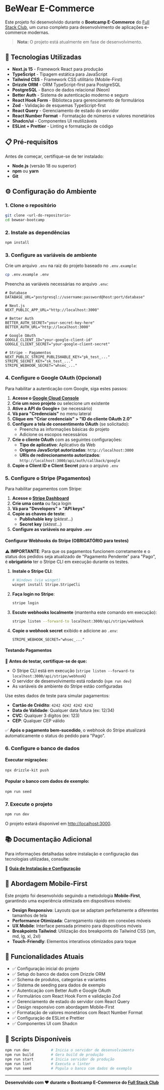 # BeWear E-Commerce

Este projeto foi desenvolvido durante o **Bootcamp E-Commerce** do [Full Stack Club](https://www.fullstackclub.com.br/), um curso completo para desenvolvimento de aplicações e-commerce modernas.

> **Nota:** O projeto está atualmente em fase de desenvolvimento.

## 🚀 Tecnologias Utilizadas

- **Next.js 15** - Framework React para produção
- **TypeScript** - Tipagem estática para JavaScript
- **Tailwind CSS** - Framework CSS utilitário (Mobile-First)
- **Drizzle ORM** - ORM TypeScript-first para PostgreSQL
- **PostgreSQL** - Banco de dados relacional (Neon)
- **Better Auth** - Sistema de autenticação moderno e seguro
- **React Hook Form** - Biblioteca para gerenciamento de formulários
- **Zod** - Validação de esquemas TypeScript-first
- **React Query** - Gerenciamento de estado do servidor
- **React Number Format** - Formatação de números e valores monetários
- **Shadcn/ui** - Componentes UI reutilizáveis
- **ESLint + Prettier** - Linting e formatação de código

## 📋 Pré-requisitos

Antes de começar, certifique-se de ter instalado:

- **Node.js** (versão 18 ou superior)
- **npm** ou **yarn**
- **Git**

## ⚙️ Configuração do Ambiente

### 1. Clone o repositório

```bash
git clone <url-do-repositorio>
cd bewear-bootcamp
```

### 2. Instale as dependências

```bash
npm install
```

### 3. Configure as variáveis de ambiente

Crie um arquivo `.env` na raiz do projeto baseado no `.env.example`:

```bash
cp .env.example .env
```

Preencha as variáveis necessárias no arquivo `.env`:

```env
# Database
DATABASE_URL="postgresql://username:password@host:port/database"

# Next.js
NEXT_PUBLIC_APP_URL="http://localhost:3000"

# Better Auth
BETTER_AUTH_SECRET="your-secret-key-here"
BETTER_AUTH_URL="http://localhost:3000"

# Google OAuth
GOOGLE_CLIENT_ID="your-google-client-id"
GOOGLE_CLIENT_SECRET="your-google-client-secret"

# Stripe - Pagamentos
NEXT_PUBLIC_STRIPE_PUBLISHABLE_KEY="pk_test_..."
STRIPE_SECRET_KEY="sk_test_..."
STRIPE_WEBHOOK_SECRET="whsec_..."
```

### 4. Configure o Google OAuth (Opcional)

Para habilitar a autenticação com Google, siga estes passos:

1. **Acesse o [Google Cloud Console](https://console.cloud.google.com/)**
2. **Crie um novo projeto** ou selecione um existente
3. **Ative a API do Google+** (se necessário)
4. **Vá para "Credenciais"** no menu lateral
5. **Clique em "Criar credenciais" > "ID do cliente OAuth 2.0"**
6. **Configure a tela de consentimento OAuth** (se solicitado):
   - Preencha as informações básicas do projeto
   - Adicione os escopos necessários
7. **Crie o cliente OAuth** com as seguintes configurações:
   - **Tipo de aplicativo**: Aplicativo da Web
   - **Origens JavaScript autorizadas**: `http://localhost:3000`
   - **URIs de redirecionamento autorizados**: `http://localhost:3000/api/auth/callback/google`
8. **Copie o Client ID e Client Secret** para o arquivo `.env`

### 5. Configure o Stripe (Pagamentos)

Para habilitar pagamentos com Stripe:

1. **Acesse o [Stripe Dashboard](https://dashboard.stripe.com/)**
2. **Crie uma conta** ou faça login
3. **Vá para "Developers" > "API keys"**
4. **Copie as chaves de teste**:
   - **Publishable key** (pk*test*...)
   - **Secret key** (sk*test*...)
5. **Configure as variáveis no arquivo `.env`**

#### Configurar Webhooks do Stripe (OBRIGATÓRIO para testes)

⚠️ **IMPORTANTE**: Para que os pagamentos funcionem corretamente e o status dos pedidos seja atualizado de "Pagamento Pendente" para "Pago", é **obrigatório** ter o Stripe CLI em execução durante os testes.

1. **Instale o Stripe CLI**:

   ```bash
   # Windows (via winget)
   winget install Stripe.StripeCli
   ```

2. **Faça login no Stripe**:

   ```bash
   stripe login
   ```

3. **Escute webhooks localmente** (mantenha este comando em execução):

   ```bash
   stripe listen --forward-to localhost:3000/api/stripe/webhook
   ```

4. **Copie o webhook secret** exibido e adicione ao `.env`:
   ```env
   STRIPE_WEBHOOK_SECRET="whsec_..."
   ```

#### Testando Pagamentos

📝 **Antes de testar, certifique-se de que:**

- O Stripe CLI está em execução (`stripe listen --forward-to localhost:3000/api/stripe/webhook`)
- O servidor de desenvolvimento está rodando (`npm run dev`)
- As variáveis de ambiente do Stripe estão configuradas

Use estes dados de teste para simular pagamentos:

- **Cartão de Crédito**: `4242 4242 4242 4242`
- **Data de Validade**: Qualquer data futura (ex: 12/34)
- **CVC**: Qualquer 3 dígitos (ex: 123)
- **CEP**: Qualquer CEP válido

✅ **Após o pagamento bem-sucedido**, o webhook do Stripe atualizará automaticamente o status do pedido para "Pago".

### 6. Configure o banco de dados

#### Executar migrações:

```bash
npx drizzle-kit push
```

#### Popular o banco com dados de exemplo:

```bash
npm run seed
```

### 7. Execute o projeto

```bash
npm run dev
```

O projeto estará disponível em [http://localhost:3000](http://localhost:3000).

## 📚 Documentação Adicional

Para informações detalhadas sobre instalação e configuração das tecnologias utilizadas, consulte:

📖 **[Guia de Instalação e Configuração](./SETUP.md)**

## 📱 Abordagem Mobile-First

Este projeto foi desenvolvido seguindo a metodologia **Mobile-First**, garantindo uma experiência otimizada em dispositivos móveis:

- **Design Responsivo**: Layouts que se adaptam perfeitamente a diferentes tamanhos de tela
- **Performance Otimizada**: Carregamento rápido em conexões móveis
- **UX Mobile**: Interface pensada primeiro para dispositivos móveis
- **Breakpoints Tailwind**: Utilização dos breakpoints do Tailwind CSS (sm, md, lg, xl, 2xl)
- **Touch-Friendly**: Elementos interativos otimizados para toque

## 🎯 Funcionalidades Atuais

- ✅ Configuração inicial do projeto
- ✅ Setup do banco de dados com Drizzle ORM
- ✅ Schema de produtos, categorias e variantes
- ✅ Sistema de seeding para dados de exemplo
- ✅ Autenticação com Better Auth e Google OAuth
- ✅ Formulários com React Hook Form e validação Zod
- ✅ Gerenciamento de estado do servidor com React Query
- ✅ Design responsivo com abordagem Mobile-First
- ✅ Formatação de valores monetários com React Number Format
- ✅ Configuração de ESLint e Prettier
- ✅ Componentes UI com Shadcn

## 📝 Scripts Disponíveis

```bash
npm run dev          # Inicia o servidor de desenvolvimento
npm run build        # Gera build de produção
npm run start        # Inicia servidor de produção
npm run lint         # Executa o linter
npm run seed         # Popula o banco com dados de exemplo
```

---

**Desenvolvido com ❤️ durante o Bootcamp E-Commerce do [Full Stack Club](https://www.fullstackclub.com.br/)**
